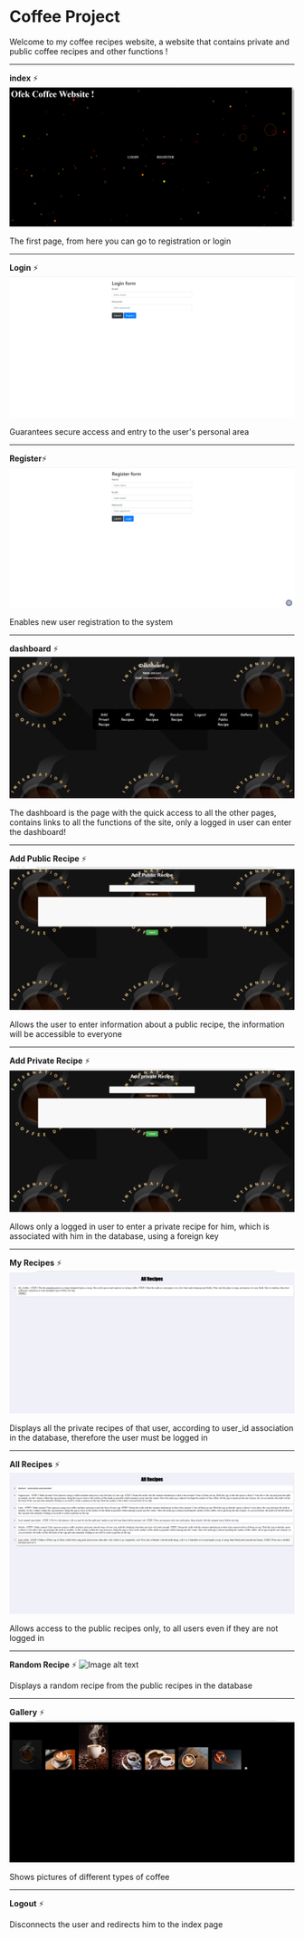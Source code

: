 # Coffee Project # 

Welcome to my coffee recipes website, a website that contains private and public coffee recipes and other functions ! 


---


**index** ⚡
![Image alt text](screenShots/index.png)

The first page, from here you can go to registration or login



---


**Login** ⚡
![Image alt text](screenShots/login.png)

Guarantees secure access and entry to the user's personal area


---
**Register**⚡
![Image alt text](screenShots/registger.png)

Enables new user registration to the system





---
**dashboard** ⚡
![Image alt text](screenShots/dashboard.png)

The dashboard is the page with the quick access to all the other pages, contains links to all the functions of the site, only a logged in user can enter the dashboard!





---
**Add Public Recipe** ⚡
![Image alt text](screenShots/addPublic.png)

Allows the user to enter information about a public recipe, the information will be accessible to everyone



---
**Add Private Recipe** ⚡
![Image alt text](screenShots/addPrivate.png)

Allows only a logged in user to enter a private recipe for him, which is associated with him in the database, using a foreign key



---
**My Recipes** ⚡
![Image alt text](screenShots/myRecipes.png)

Displays all the private recipes of that user, according to user_id association in the database, therefore the user must be logged in




---
**All Recipes** ⚡
![Image alt text](screenShots/allRecipes.png)

Allows access to the public recipes only, to all users even if they are not logged in



---
**Random Recipe** ⚡
![Image alt text](screenShots/random.png)

Displays a random recipe from the public recipes in the database



---
**Gallery** ⚡
![Image alt text](screenShots/gallery.png)

Shows pictures of different types of coffee



---
**Logout** ⚡

Disconnects the user and redirects him to the index page
